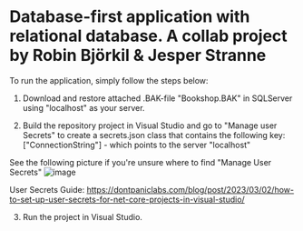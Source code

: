 # Database-first application with relational database. A collab project by Robin Björkil & Jesper Stranne

To run the application, simply follow the steps below:

1. Download and restore attached .BAK-file "Bookshop.BAK" in SQLServer using "localhost" as your server.

2. Build the repository project in Visual Studio and go to "Manage user Secrets" to create a secrets.json class that contains the following key: ["ConnectionString"] - which points to the server "localhost"

See the following picture if you're unsure where to find "Manage User Secrets"
![image](https://github.com/user-attachments/assets/b2ab42b9-eb4d-4e11-be59-591e11da2222)


User Secrets Guide: https://dontpaniclabs.com/blog/post/2023/03/02/how-to-set-up-user-secrets-for-net-core-projects-in-visual-studio/

3. Run the project in Visual Studio.
